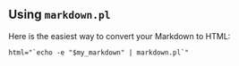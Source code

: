 

## Using `markdown.pl`

Here is the easiest way to convert your Markdown to HTML:

```
html="`echo -e "$my_markdown" | markdown.pl`"
```
